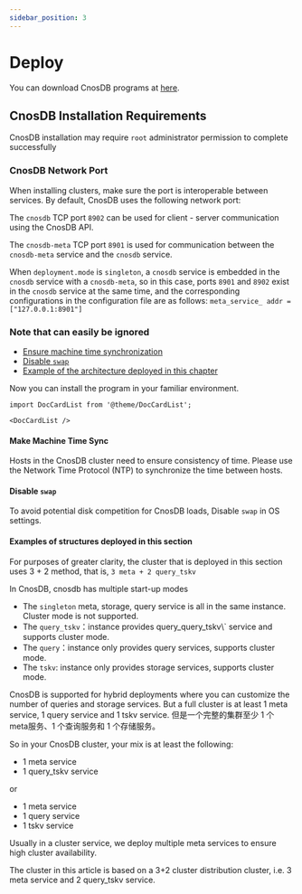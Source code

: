 ```yaml
---
sidebar_position: 3
---
```


# Deploy

You can download CnosDB programs at [here](https://www.cnosdb.com/download/).

## CnosDB Installation Requirements

CnosDB installation may require `root` administrator permission to complete successfully

### CnosDB Network Port

When installing clusters, make sure the port is interoperable between services. By default, CnosDB uses the following network port:

The `cnosdb` TCP port `8902` can be used for client - server communication using the CnosDB API.

The `cnosdb-meta` TCP port `8901` is used for communication between the `cnosdb-meta` service and the `cnosdb` service.

When `deployment.mode` is `singleton`, a `cnosdb` service is embedded in the `cnosdb` service with a `cnosdb-meta`, so in this case, ports `8901` and `8902` exist in the `cnosdb` service at the same time, and the corresponding configurations in the configuration file are as follows: `meta_service_ addr = ["127.0.0.1:8901"]`

### Note that can easily be ignored

- [Ensure machine time synchronization](#ensure-machine-time-synchronization)
- [Disable `swap`](#Disabled-swap)
- [Example of the architecture deployed in this chapter](#example-of-the-architecture-deployed-in-this-chapter)

Now you can install the program in your familiar environment.

```mdx-code-block
import DocCardList from '@theme/DocCardList';

<DocCardList />
```

#### Make Machine Time Sync

Hosts in the CnosDB cluster need to ensure consistency of time. Please use the Network Time Protocol (NTP) to synchronize the time between hosts.

#### Disable `swap`

To avoid potential disk competition for CnosDB loads, Disable `swap` in OS settings.

#### Examples of structures deployed in this section

For purposes of greater clarity, the cluster that is deployed in this section uses 3 + 2 method, that is, `3 meta + 2 query_tskv`

In CnosDB, cnosdb has multiple start-up modes

- The `singleton` meta, storage, query service is all in the same instance. Cluster mode is not supported.
- The `query_tskv`：instance provides query_query_tskv\\` service and supports cluster mode.
- The `query`：instance only provides query services, supports cluster mode.
- The `tskv`: instance only provides storage services, supports cluster mode.

CnosDB is supported for hybrid deployments where you can customize the number of queries and storage services.
But a full cluster is at least 1 meta service, 1 query service and 1 tskv service.
但是一个完整的集群至少 1 个 meta服务、1 个查询服务和 1 个存储服务。

So in your CnosDB cluster, your mix is at least the following:

- 1 meta service
- 1 query_tskv service

or

- 1 meta service
- 1 query service
- 1 tskv service

Usually in a cluster service, we deploy multiple meta services to ensure high cluster availability.

The cluster in this article is based on a 3+2 cluster distribution cluster, i.e. 3 meta service and 2 query_tskv service.
